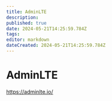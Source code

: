```yaml
---
title: AdminLTE
description: 
published: true
date: 2024-05-21T14:25:59.784Z
tags: 
editor: markdown
dateCreated: 2024-05-21T14:25:59.784Z
---
```


# AdminLTE

<https://adminlte.io/>
